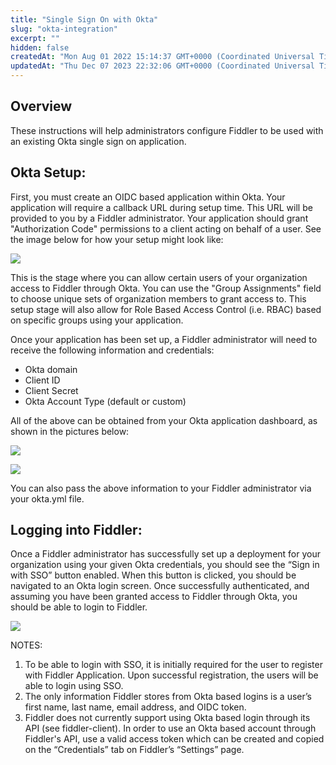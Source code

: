 ```yaml
---
title: "Single Sign On with Okta"
slug: "okta-integration"
excerpt: ""
hidden: false
createdAt: "Mon Aug 01 2022 15:14:37 GMT+0000 (Coordinated Universal Time)"
updatedAt: "Thu Dec 07 2023 22:32:06 GMT+0000 (Coordinated Universal Time)"
---
```

## Overview

These instructions will help administrators configure Fiddler to be used with an existing Okta single sign on application.

## Okta Setup:

First, you must create an OIDC based application within Okta. Your application will require a callback URL during setup time. This URL will be provided to you by a Fiddler administrator. Your application should grant "Authorization Code" permissions to a client acting on behalf of a user. See the image below for how your setup might look like:

![](https://files.readme.io/b7b67fe-Screen_Shot_2022-08-07_at_10.22.36_PM.png)

This is the stage where you can allow certain users of your organization access to Fiddler through Okta. You can use the "Group Assignments" field to choose unique sets of organization members to grant access to. This setup stage will also allow for Role Based Access Control (i.e. RBAC) based on specific groups using your application.

Once your application has been set up, a Fiddler administrator will need to receive the following information and credentials:

- Okta domain
- Client ID
- Client Secret
- Okta Account Type (default or custom)

All of the above can be obtained from your Okta application dashboard, as shown in the pictures below:

![](https://files.readme.io/6442827-Screen_Shot_2022-08-07_at_10.30.03_PM.png)

![](https://files.readme.io/f1dbcf6-Screen_Shot_2022-08-07_at_10.30.15_PM.png)

You can also pass the above information to your Fiddler administrator via your okta.yml file. 

## Logging into Fiddler:

Once a Fiddler administrator has successfully set up a deployment for your organization using your given Okta credentials, you should see the “Sign in with SSO” button enabled. When this button is clicked, you should be navigated to an Okta login screen. Once successfully authenticated, and assuming you have been granted access to Fiddler through Okta, you should be able to login to Fiddler.

![](https://files.readme.io/c96a709-Screen_Shot_2022-08-07_at_10.36.40_PM.png)

NOTES:

1. To be able to login with SSO, it is initially required for the user to register with Fiddler Application. Upon successful registration, the users will be able to login using SSO.
2. The only information Fiddler stores from Okta based logins is a user’s first name, last name, email address, and OIDC token.
3. Fiddler does not currently support using Okta based login through its API (see fiddler-client). In order to use an Okta based account through Fiddler's API, use a valid access token which can be created and copied on the “Credentials” tab on Fiddler’s “Settings” page.
